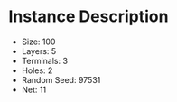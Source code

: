 # Instance Description

* Size: 100
* Layers: 5
* Terminals: 3
* Holes: 2
* Random Seed: 97531
* Net: 11
